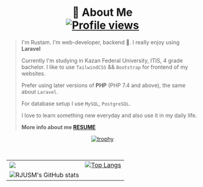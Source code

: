<div align="center">
  
# 🧐 About Me <br>[![Profile views](https://gpvc.arturio.dev/RustamjonUsmonov)](#)

</div>


> I'm Rustam. I'm web-developer, backend :metal:. I really enjoy using **Laravel**
> 
> Currently I'm studying in Kazan Federal University, ITIS, 4 grade bachelor.
> I like to use `TailwindCSS` && `Bootstrap` for frontend of my websites.
> 
> Prefer using later versions of **PHP** (PHP 7.4 and above), the same about `Laravel`.
> 
> For database setup I use `MySQL`, `PostgreSQL`.
> 
> I love to learn something new everyday and also use it in my daily life.
> 
> **More info about me [RESUME](https://belgorod.hh.ru/resume/5ebdcf7cff085362f90039ed1f46686f474930)**


<div align="center">    
  
[![trophy](https://github-profile-trophy.vercel.app/?username=RustamjonUsmonov&theme=algolia&margin-w=0)](#)
  
<br>

  
  |  |  |
| ------------- | ------------- |
| ![](https://github-profile-summary-cards.vercel.app/api/cards/profile-details?username=RustamjonUsmonov&theme=monokai)  | [![Top Langs](https://github-readme-stats.vercel.app/api/top-langs/?username=RustamjonUsmonov&theme=midnight-purple&show_icons=true&hide_border=true&layout=compact&langs_count=50)](#)  |
|  ![RJUSM's GitHub stats](https://github-readme-stats.vercel.app/api?username=RustamjonUsmonov&theme=prussian&show_icons=true&count_private=true) |   |

</div>

<!--
**RustamjonUsmonov/RustamjonUsmonov** is a ✨ _special_ ✨ repository because its `README.md` (this file) appears on your GitHub profile.

